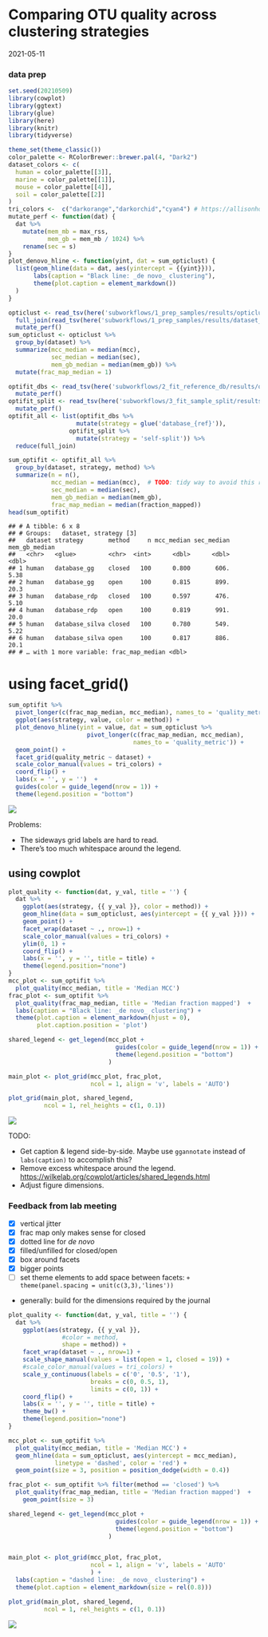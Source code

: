 Comparing OTU quality across clustering strategies
================
2021-05-11

### data prep

``` r
set.seed(20210509)
library(cowplot)
library(ggtext)
library(glue)
library(here)
library(knitr)
library(tidyverse)

theme_set(theme_classic())
color_palette <- RColorBrewer::brewer.pal(4, "Dark2")
dataset_colors <- c(
  human = color_palette[[3]],
  marine = color_palette[[1]],
  mouse = color_palette[[4]],
  soil = color_palette[[2]]
)
tri_colors <-  c("darkorange","darkorchid","cyan4") # https://allisonhorst.github.io/palmerpenguins/articles/intro.html
mutate_perf <- function(dat) {
  dat %>% 
    mutate(mem_mb = max_rss,
           mem_gb = mem_mb / 1024) %>% 
    rename(sec = s)
}
plot_denovo_hline <- function(yint, dat = sum_opticlust) {
  list(geom_hline(data = dat, aes(yintercept = {{yint}})),
       labs(caption = "Black line: _de novo_ clustering"),
       theme(plot.caption = element_markdown())
  )
}
```

``` r
opticlust <- read_tsv(here('subworkflows/1_prep_samples/results/opticlust_results.tsv')) %>% 
  full_join(read_tsv(here('subworkflows/1_prep_samples/results/dataset_sizes.tsv'))) %>% 
  mutate_perf()
sum_opticlust <- opticlust %>% 
  group_by(dataset) %>% 
  summarize(mcc_median = median(mcc),
            sec_median = median(sec),
            mem_gb_median = median(mem_gb)) %>% 
  mutate(frac_map_median = 1)

optifit_dbs <- read_tsv(here('subworkflows/2_fit_reference_db/results/optifit_dbs_results.tsv')) %>% 
  mutate_perf()
optifit_split <- read_tsv(here('subworkflows/3_fit_sample_split/results/optifit_split_results.tsv')) %>% 
  mutate_perf()
optifit_all <- list(optifit_dbs %>% 
                   mutate(strategy = glue('database_{ref}')),
                 optifit_split %>% 
                   mutate(strategy = 'self-split')) %>% 
  reduce(full_join)

sum_optifit <- optifit_all %>% 
  group_by(dataset, strategy, method) %>% 
  summarize(n = n(),
            mcc_median = median(mcc),  # TODO: tidy way to avoid this repetitiveness?
            sec_median = median(sec),
            mem_gb_median = median(mem_gb),
            frac_map_median = median(fraction_mapped))
head(sum_optifit)
```

    ## # A tibble: 6 x 8
    ## # Groups:   dataset, strategy [3]
    ##   dataset strategy       method     n mcc_median sec_median mem_gb_median
    ##   <chr>   <glue>         <chr>  <int>      <dbl>      <dbl>         <dbl>
    ## 1 human   database_gg    closed   100      0.800       606.          5.38
    ## 2 human   database_gg    open     100      0.815       899.         20.3 
    ## 3 human   database_rdp   closed   100      0.597       476.          5.10
    ## 4 human   database_rdp   open     100      0.819       991.         20.0 
    ## 5 human   database_silva closed   100      0.780       549.          5.22
    ## 6 human   database_silva open     100      0.817       886.         20.1 
    ## # … with 1 more variable: frac_map_median <dbl>

# using facet\_grid()

``` r
sum_optifit %>% 
  pivot_longer(c(frac_map_median, mcc_median), names_to = 'quality_metric') %>% 
  ggplot(aes(strategy, value, color = method)) + 
  plot_denovo_hline(yint = value, dat = sum_opticlust %>% 
                      pivot_longer(c(frac_map_median, mcc_median), 
                                   names_to = 'quality_metric')) +
  geom_point() +
  facet_grid(quality_metric ~ dataset) +
  scale_color_manual(values = tri_colors) +
  coord_flip() +
  labs(x = '', y = '')  + 
  guides(color = guide_legend(nrow = 1)) +
  theme(legend.position = "bottom")
```

![](figures/otu-quality_facet-1.png)<!-- -->

Problems:

-   The sideways grid labels are hard to read.
-   There’s too much whitespace around the legend.

## using cowplot

``` r
plot_quality <- function(dat, y_val, title = '') {
  dat %>% 
    ggplot(aes(strategy, {{ y_val }}, color = method)) + 
    geom_hline(data = sum_opticlust, aes(yintercept = {{ y_val }})) +
    geom_point() +
    facet_wrap(dataset ~ ., nrow=1) +
    scale_color_manual(values = tri_colors) +
    ylim(0, 1) +
    coord_flip() +
    labs(x = '', y = '', title = title) + 
    theme(legend.position="none")
}
mcc_plot <- sum_optifit %>% 
  plot_quality(mcc_median, title = 'Median MCC')
frac_plot <- sum_optifit %>% 
  plot_quality(frac_map_median, title = 'Median fraction mapped')  + 
  labs(caption = "Black line: _de novo_ clustering") +
  theme(plot.caption = element_markdown(hjust = 0),
        plot.caption.position = 'plot')

shared_legend <- get_legend(mcc_plot + 
                              guides(color = guide_legend(nrow = 1)) +
                              theme(legend.position = "bottom")
                            )

main_plot <- plot_grid(mcc_plot, frac_plot, 
                       ncol = 1, align = 'v', labels = 'AUTO')

plot_grid(main_plot, shared_legend, 
          ncol = 1, rel_heights = c(1, 0.1))
```

![](figures/otu-quality_cowplot-1.png)<!-- -->

TODO:

-   Get caption & legend side-by-side. Maybe use `ggannotate` instead of
    `labs(caption)` to accomplish this?
-   Remove excess whitespace around the legend.
    <https://wilkelab.org/cowplot/articles/shared_legends.html>
-   Adjust figure dimensions.

### Feedback from lab meeting

-   [x] vertical jitter
-   [x] frac map only makes sense for closed
-   [x] dotted line for *de novo*
-   [x] filled/unfilled for closed/open
-   [x] box around facets
-   [x] bigger points
-   [ ] set theme elements to add space between facets:
    `+ theme(panel.spacing = unit(c(3,3),'lines'))`
-   generally: build for the dimensions required by the journal

``` r
plot_quality <- function(dat, y_val, title = '') {
  dat %>% 
    ggplot(aes(strategy, {{ y_val }}, 
               #color = method, 
               shape = method)) + 
    facet_wrap(dataset ~ ., nrow=1) +
    scale_shape_manual(values = list(open = 1, closed = 19)) +
    #scale_color_manual(values = tri_colors) +
    scale_y_continuous(labels = c('0', '0.5', '1'), 
                       breaks = c(0, 0.5, 1),
                       limits = c(0, 1)) +
    coord_flip() +
    labs(x = '', y = '', title = title) +
    theme_bw() + 
    theme(legend.position="none")
}

mcc_plot <- sum_optifit %>%
  plot_quality(mcc_median, title = 'Median MCC') +
  geom_hline(data = sum_opticlust, aes(yintercept = mcc_median),
             linetype = 'dashed', color = 'red') +
  geom_point(size = 3, position = position_dodge(width = 0.4))

frac_plot <- sum_optifit %>% filter(method == 'closed') %>% 
  plot_quality(frac_map_median, title = 'Median fraction mapped')  + 
    geom_point(size = 3)

shared_legend <- get_legend(mcc_plot + 
                              guides(color = guide_legend(nrow = 1)) +
                              theme(legend.position = "bottom")
                            )


main_plot <- plot_grid(mcc_plot, frac_plot,
                       ncol = 1, align = 'v', labels = 'AUTO'
                       ) +
  labs(caption = "dashed line: _de novo_ clustering") +
  theme(plot.caption = element_markdown(size = rel(0.8)))

plot_grid(main_plot, shared_legend, 
          ncol = 1, rel_heights = c(1, 0.1))
```

![](figures/otu-quality_cowplot-revised-1.png)<!-- -->
